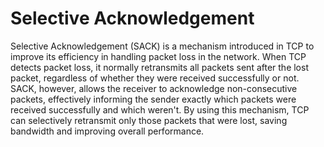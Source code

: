 # Selective Acknowledgement

Selective Acknowledgement (SACK) is a mechanism introduced in TCP to improve its efficiency in handling packet loss in the network. When TCP detects packet loss, it normally retransmits all packets sent after the lost packet, regardless of whether they were received successfully or not. SACK, however, allows the receiver to acknowledge non-consecutive packets, effectively informing the sender exactly which packets were received successfully and which weren't. By using this mechanism, TCP can selectively retransmit only those packets that were lost, saving bandwidth and improving overall performance.